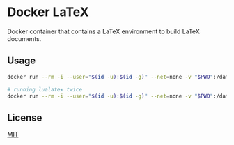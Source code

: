 # Docker LaTeX

Docker container that contains a LaTeX environment to build LaTeX documents.

## Usage

```bash
docker run --rm -i --user="$(id -u):$(id -g)" --net=none -v "$PWD":/data yawnwest/latexbuilder:latest lualatex main.tex

# running lualatex twice
docker run --rm -i --user="$(id -u):$(id -g)" --net=none -v "$PWD":/data yawnwest/latexbuilder:latest /bin/sh -c "lualatex main.tex && lualatex main.tex"
```

## License

[MIT](https://choosealicense.com/licenses/mit/)
